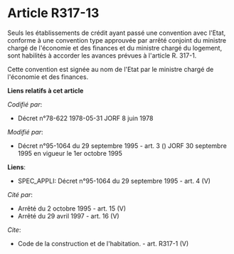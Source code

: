 # Article R317-13

Seuls les établissements de crédit ayant passé une convention avec l'Etat, conforme à une convention type approuvée par
arrêté conjoint du ministre chargé de l'économie et des finances et du ministre chargé du logement, sont habilités à accorder
les avances prévues à l'article R. 317-1. 

Cette convention est signée au nom de l'Etat par le ministre chargé de l'économie et des finances.

**Liens relatifs à cet article**

_Codifié par_:

  - Décret n°78-622 1978-05-31 JORF 8 juin 1978

_Modifié par_:

  - Décret n°95-1064 du 29 septembre 1995 - art. 3 () JORF 30 septembre 1995 en vigueur le 1er octobre 1995

**Liens**:

  - SPEC_APPLI: Décret n°95-1064 du 29 septembre 1995 - art. 4 (V)

_Cité par_:

  - Arrêté du 2 octobre 1995 - art. 15 (V)
  - Arrêté du 29 avril 1997 - art. 16 (V)

_Cite_:

  - Code de la construction et de l'habitation. - art. R317-1 (V)
